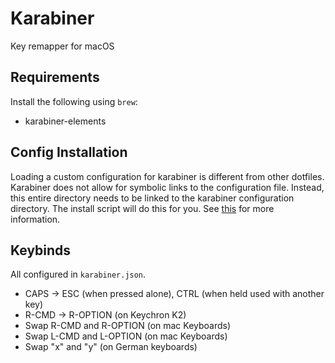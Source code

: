 # Karabiner
Key remapper for macOS

## Requirements
Install the following using `brew`:
- karabiner-elements

## Config Installation
Loading a custom configuration for karabiner is different from other dotfiles. Karabiner does not allow for symbolic links to the configuration file. Instead, this entire directory needs to be linked to the karabiner configuration directory. The install script will do this for you.
See [this](https://karabiner-elements.pqrs.org/docs/manual/misc/configuration-file-path/) for more information.

## Keybinds
All configured in `karabiner.json`.
- CAPS -> ESC (when pressed alone), CTRL (when held used with another key)
- R-CMD -> R-OPTION (on Keychron K2)
- Swap R-CMD and R-OPTION (on mac Keyboards)
- Swap L-CMD and L-OPTION (on mac Keyboards)
- Swap "x" and "y" (on German keyboards)
